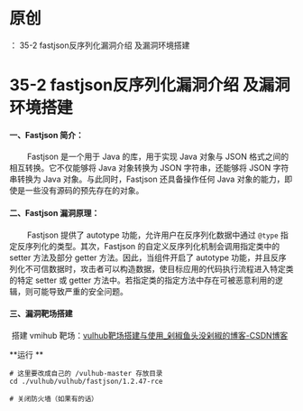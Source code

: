 # 原创
：  35-2 fastjson反序列化漏洞介绍 及漏洞环境搭建

# 35-2 fastjson反序列化漏洞介绍 及漏洞环境搭建

#### **一、Fastjson 简介：**

        Fastjson 是一个用于 Java 的库，用于实现 Java 对象与 JSON 格式之间的相互转换。它不仅能够将 Java 对象转换为 JSON 字符串，还能够将 JSON 字符串转换为 Java 对象。与此同时，Fastjson 还具备操作任何 Java 对象的能力，即使是一些没有源码的预先存在的对象。

#### **二、Fastjson 漏洞原理：**

        Fastjson 提供了 autotype 功能，允许用户在反序列化数据中通过 `@type` 指定反序列化的类型。其次，Fastjson 的自定义反序列化机制会调用指定类中的 setter 方法及部分 getter 方法。因此，当组件开启了 autotype 功能，并且反序列化不可信数据时，攻击者可以构造数据，使目标应用的代码执行流程进入特定类的特定 setter 或 getter 方法中。若指定类的指定方法中存在可被恶意利用的逻辑，则可能导致严重的安全问题。

#### 三、漏洞靶场搭建

 搭建 vmihub 靶场：[vulhub靶场搭建与使用_剁椒鱼头没剁椒的博客-CSDN博客](https://blog.csdn.net/weixin_44268918/article/details/128055553)

**运行 **

```
# 这里要改成自己的 /vulhub-master 存放目录
cd ./vulhub/vulhub/fastjson/1.2.47-rce
 
# 关闭防火墙（如果有的话）
```
